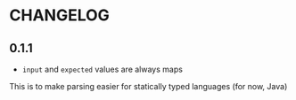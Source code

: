 # CHANGELOG

## 0.1.1

- `input` and `expected` values are always maps

This is to make parsing easier for statically typed languages (for now, Java)
